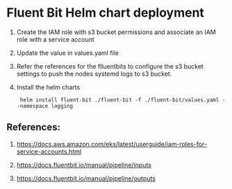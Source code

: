 # Fluent Bit Helm chart deployment

1) Create the IAM role with s3 bucket permissions and associate an IAM role with a service account 

2) Update the value in values.yaml file

3) Refer the references for the flluentbits to configure the s3 bucket settings to push the nodes systemd logs to s3 bucket.

4) Install the helm charts
        
        helm install fluent-bit ./fluent-bit -f ./fluent-bit/values.yaml --namespace logging

## References:

1) https://docs.aws.amazon.com/eks/latest/userguide/iam-roles-for-service-accounts.html

2) https://docs.fluentbit.io/manual/pipeline/inputs

3) https://docs.fluentbit.io/manual/pipeline/outputs